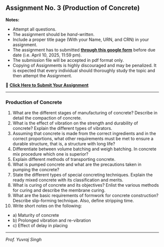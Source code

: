 ## **Assignment No. 3 (Production of Concrete)**  

**Notes:**

- Attempt all questions. 
- The assignment should be *hand-written*.
- Include a proper title page (With your Name, URN, and CRN) in your assignment.
- The assignment has to submitted **[through this google form](https://docs.google.com/forms/d/e/1FAIpQLSfiQDJfXrm5nx_giKek5NqgM6Hc4qC4_msL53nQ-IQ8LTObEQ/viewform?usp=sharing)** before due date (i.e. April 10, 2025, 11:59 pm). 
- The submission file will be accepted in pdf format only.
- Copying of Assignments is highly discouraged and may be penalized. It is expected that every individual should thoroughly study the topic and then attempt the Assignment.

  
🔗 **[Click Here to Submit Your Assignment](https://docs.google.com/forms/d/e/1FAIpQLSfiQDJfXrm5nx_giKek5NqgM6Hc4qC4_msL53nQ-IQ8LTObEQ/viewform?usp=sharing)**

----

### Production of Concrete

1. What are the different stages of manufacturing of concrete? Describe in detail the compaction of concrete.
2. What is the effect of vibration on the strength and durability of concrete? Explain the different types of vibrators.
3. Assuming that concrete is made from the correct ingredients and in the correct proportions, what other requirements must be met to ensure a durable structure, that is, a structure with long life?
4. Differentiate between volume batching and weigh batching. In concrete mix procedure which one is superior?
5. Explain different methods of transporting concrete.
6. What is pumped concrete and what are the precautions taken in pumping the concrete?
7. State the different types of special concreting techniques. Explain the ready mixed concrete with its classification and merits.
8. What is curing of concrete and its objectives? Enlist the various methods for curing and describe the membrane curing.
9. What are the basic requirements of formwork for concrete construction? Describe slip-forming technique. Also, define stripping time.
10. Write short notes on the following:
  - a) Maturity of concrete
  - b) Prolonged vibration and re-vibration
  - c) Effect of delay in placing

----
*Prof. Yuvraj Singh*
